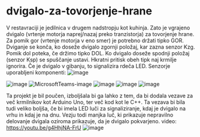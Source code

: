 # dvigalo-za-tovorjenje-hrane
V restavraciji je jedilnica v drugem nadstropju kot kuhinja. Zato je vgrajeno dvigalo (vrtenje motorja naprej/nazaj preko tranzistorja) za tovorjenje hrane. Za pomik gor (vrtenje motorja v eno smer) je potrebno držati tipko GOR. Dviganje se konča, ko doseže dvigalo zgornji položaj, kar zazna senzor Kzg. Pomik dol poteka, če držimo tipko DOL. Ko dvigalo doseže spodnji položaj (senzor Ksp) se spuščanje ustavi. Hkratni pritisk obeh tipk naj krmilje ignorira. Če je dvigalo v gibanju, to signalizira rdeča LED. Senzorje
uporabljeni komponenti:
![image](https://user-images.githubusercontent.com/130037393/231946386-e2aabad5-c3f1-4590-a7b8-d8a6ccd23c6f.png)

![image](https://user-images.githubusercontent.com/130037393/231949950-84486b89-ac5d-44cb-881a-95f874f5d6eb.png)
![MicrosoftTeams-image](https://user-images.githubusercontent.com/130037393/231961676-03d69cb1-e279-47b8-a014-ecd0f3ede76e.png)
![image](https://user-images.githubusercontent.com/130037393/231962126-4119796e-ffce-4262-9469-14ac1349b7af.png)
![image](https://user-images.githubusercontent.com/130037393/231994953-eb73e5e9-8094-47f6-9547-93ed9d9c8294.png)
![image](https://user-images.githubusercontent.com/130037393/232001502-cc90a889-7e33-47eb-8ec8-905343b8ef66.png)

Ta projekt je bil poučen, izboljšala bi ga lahko z tem, da bi dodala vezave za več krmilnikov kot Arduino Uno, ter več kod kot le C++. Ta vezava bi bila tudi veliko boljša, če bi imela LED luči za signaliziranje, kdaj je dvigalo na vrhu in kdaj je na dnu. Vezju todi manjka luč, ki prikazuje nepravilno delovanje dvigala oziroma prikazuje, da je dvigalo pokvarjeno.
video:  https://youtu.be/g4HhjNA-FrU
![image](https://user-images.githubusercontent.com/130037393/232734512-02a6e5b0-91ba-4980-920a-6f03ded5df5e.png)


